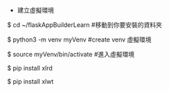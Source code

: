 * 建立虛擬環境

$ cd  ~/flaskAppBuilderLearn  #移動到你要安裝的資料夾

$ python3 -m venv myVenv   #create  venv  虛擬環境

$ source myVenv/bin/activate  #進入虛擬環境

$ pip install xlrd

$ pip install xlwt
